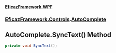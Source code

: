 #### [EficazFramework.WPF](EficazFrameworkWPF.md 'EficazFramework WPF')
### [EficazFramework.Controls](EficazFrameworkWPF.md#EficazFramework.Controls 'EficazFramework.Controls').[AutoComplete](EficazFramework.Controls/AutoComplete.md 'EficazFramework.Controls.AutoComplete')

## AutoComplete.SyncText() Method

```csharp
private void SyncText();
```